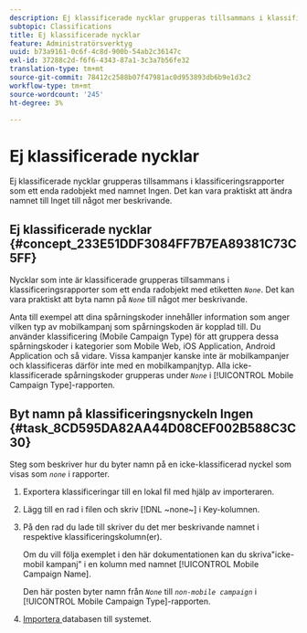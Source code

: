 ```yaml
---
description: Ej klassificerade nycklar grupperas tillsammans i klassificeringsrapporter som ett enda radobjekt med namnet Ingen. Det kan vara praktiskt att ändra namnet till Inget till något mer beskrivande.
subtopic: Classifications
title: Ej klassificerade nycklar
feature: Administratörsverktyg
uuid: b73a9161-0c6f-4c8d-900b-54ab2c36147c
exl-id: 37288c2d-f6f6-4343-87a1-3c3a7b56fe32
translation-type: tm+mt
source-git-commit: 78412c2588b07f47981ac0d953893db6b9e1d3c2
workflow-type: tm+mt
source-wordcount: '245'
ht-degree: 3%

---
```


# Ej klassificerade nycklar

Ej klassificerade nycklar grupperas tillsammans i klassificeringsrapporter som ett enda radobjekt med namnet Ingen. Det kan vara praktiskt att ändra namnet till Inget till något mer beskrivande.

## Ej klassificerade nycklar {#concept_233E51DDF3084FF7B7EA89381C73C5FF}

Nycklar som inte är klassificerade grupperas tillsammans i klassificeringsrapporter som ett enda radobjekt med etiketten *`None`*. Det kan vara praktiskt att byta namn på *`None`* till något mer beskrivande.

Anta till exempel att dina spårningskoder innehåller information som anger vilken typ av mobilkampanj som spårningskoden är kopplad till. Du använder klassificering (Mobile Campaign Type) för att gruppera dessa spårningskoder i kategorier som Mobile Web, iOS Application, Android Application och så vidare. Vissa kampanjer kanske inte är mobilkampanjer och klassificeras därför inte med en mobilkampanjtyp. Alla icke-klassificerade spårningskoder grupperas under *`None`* i [!UICONTROL Mobile Campaign Type]-rapporten.

## Byt namn på klassificeringsnyckeln Ingen {#task_8CD595DA82AA44D08CEF002B588C3C30}

<!-- 

t_rename_classification_none.xml

 -->

Steg som beskriver hur du byter namn på en icke-klassificerad nyckel som visas som *`none`* i rapporter.

1. Exportera klassificeringar till en lokal fil med hjälp av importeraren.
1. Lägg till en rad i filen och skriv [!DNL ~none~] i Key-kolumnen.
1. På den rad du lade till skriver du det mer beskrivande namnet i respektive klassificeringskolumn(er).

   Om du vill följa exemplet i den här dokumentationen kan du skriva&quot;icke-mobil kampanj&quot; i en kolumn med namnet [!UICONTROL Mobile Campaign Name].

   Den här posten byter namn från *`None`* till *`non-mobile campaign`* i [!UICONTROL Mobile Campaign Type]-rapporten.
1. [Importera ](/help/components/classifications/importer/import-file.md) databasen till systemet.
